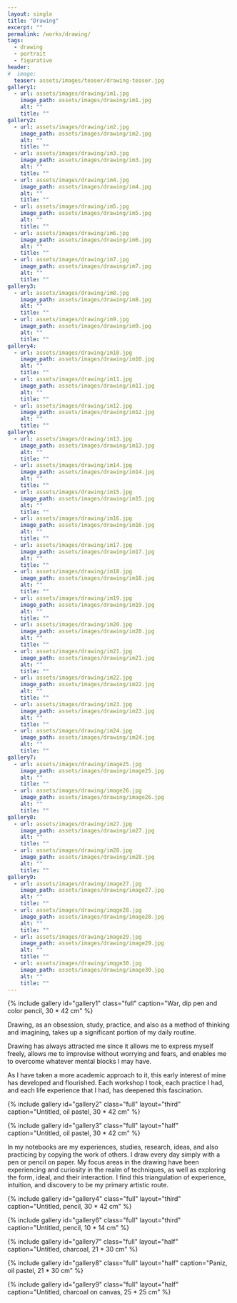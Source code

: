 ```yaml
---
layout: single
title: "Drawing"
excerpt: ""
permalink: /works/drawing/
tags:
  - drawing
  - portrait
  - figurative
header:
#  image: 
  teaser: assets/images/teaser/drawing-teaser.jpg
gallery1:
  - url: assets/images/drawing/im1.jpg
    image_path: assets/images/drawing/im1.jpg
    alt: ""
    title: ""
gallery2:
  - url: assets/images/drawing/im2.jpg
    image_path: assets/images/drawing/im2.jpg
    alt: ""
    title: ""
  - url: assets/images/drawing/im3.jpg
    image_path: assets/images/drawing/im3.jpg
    alt: ""
    title: ""
  - url: assets/images/drawing/im4.jpg
    image_path: assets/images/drawing/im4.jpg
    alt: ""
    title: ""
  - url: assets/images/drawing/im5.jpg
    image_path: assets/images/drawing/im5.jpg
    alt: ""
    title: ""
  - url: assets/images/drawing/im6.jpg
    image_path: assets/images/drawing/im6.jpg
    alt: ""
    title: ""
  - url: assets/images/drawing/im7.jpg
    image_path: assets/images/drawing/im7.jpg
    alt: ""
    title: ""	
gallery3:
  - url: assets/images/drawing/im8.jpg
    image_path: assets/images/drawing/im8.jpg
    alt: ""
    title: ""
  - url: assets/images/drawing/im9.jpg
    image_path: assets/images/drawing/im9.jpg
    alt: ""
    title: ""
gallery4:
  - url: assets/images/drawing/im10.jpg
    image_path: assets/images/drawing/im10.jpg
    alt: ""
    title: ""
  - url: assets/images/drawing/im11.jpg
    image_path: assets/images/drawing/im11.jpg
    alt: ""
    title: ""
  - url: assets/images/drawing/im12.jpg
    image_path: assets/images/drawing/im12.jpg
    alt: ""
    title: ""
gallery6:
  - url: assets/images/drawing/im13.jpg
    image_path: assets/images/drawing/im13.jpg
    alt: ""
    title: ""
  - url: assets/images/drawing/im14.jpg
    image_path: assets/images/drawing/im14.jpg
    alt: ""
    title: ""
  - url: assets/images/drawing/im15.jpg
    image_path: assets/images/drawing/im15.jpg
    alt: ""
    title: ""
  - url: assets/images/drawing/im16.jpg
    image_path: assets/images/drawing/im16.jpg
    alt: ""
    title: ""
  - url: assets/images/drawing/im17.jpg
    image_path: assets/images/drawing/im17.jpg
    alt: ""
    title: ""
  - url: assets/images/drawing/im18.jpg
    image_path: assets/images/drawing/im18.jpg
    alt: ""
    title: ""
  - url: assets/images/drawing/im19.jpg
    image_path: assets/images/drawing/im19.jpg
    alt: ""
    title: ""
  - url: assets/images/drawing/im20.jpg
    image_path: assets/images/drawing/im20.jpg
    alt: ""
    title: ""
  - url: assets/images/drawing/im21.jpg
    image_path: assets/images/drawing/im21.jpg
    alt: ""
    title: ""
  - url: assets/images/drawing/im22.jpg
    image_path: assets/images/drawing/im22.jpg
    alt: ""
    title: ""
  - url: assets/images/drawing/im23.jpg
    image_path: assets/images/drawing/im23.jpg
    alt: ""
    title: ""
  - url: assets/images/drawing/im24.jpg
    image_path: assets/images/drawing/im24.jpg
    alt: ""
    title: ""
gallery7:
  - url: assets/images/drawing/image25.jpg
    image_path: assets/images/drawing/image25.jpg
    alt: ""
    title: ""
  - url: assets/images/drawing/image26.jpg
    image_path: assets/images/drawing/image26.jpg
    alt: ""
    title: ""
gallery8:
  - url: assets/images/drawing/im27.jpg
    image_path: assets/images/drawing/im27.jpg
    alt: ""
    title: ""
  - url: assets/images/drawing/im28.jpg
    image_path: assets/images/drawing/im28.jpg
    alt: ""
    title: ""
gallery9:
  - url: assets/images/drawing/image27.jpg
    image_path: assets/images/drawing/image27.jpg
    alt: ""
    title: ""
  - url: assets/images/drawing/imqge28.jpg
    image_path: assets/images/drawing/image28.jpg
    alt: ""
    title: ""
  - url: assets/images/drawing/image29.jpg
    image_path: assets/images/drawing/image29.jpg
    alt: ""
    title: ""
  - url: assets/images/drawing/imqge30.jpg
    image_path: assets/images/drawing/image30.jpg
    alt: ""
    title: ""
---
```


{% include gallery id="gallery1" class="full" caption="War, dip pen and color pencil, 30 * 42 cm" %}


Drawing, as an obsession, study, practice, and also as a method of thinking and imagining, takes up a significant portion of my daily routine.

Drawing has always attracted me since it allows me to express myself freely, allows me to improvise without worrying and fears, and enables me to overcome whatever mental blocks I may have. 

As I have taken a more academic approach to it, this early interest of mine has developed and flourished. Each workshop I took, each practice I had, and each life experience that I had, has deepened this fascination.

{% include gallery id="gallery2" class="full" layout="third" caption="Untitled, oil pastel, 30 * 42 cm" %}

{% include gallery id="gallery3" class="full" layout="half" caption="Untitled, oil pastel, 30 * 42 cm" %}

In my notebooks are my experiences, studies, research, ideas, and also practicing by copying the work of others. I draw every day simply with a pen or pencil on paper. My focus areas in the drawing have been experiencing and curiosity in the realm of techniques, as well as exploring the form, ideal, and their interaction. I find this triangulation of experience, intuition, and discovery to be my primary artistic route.

{% include gallery id="gallery4" class="full" layout="third" caption="Untitled, pencil, 30 * 42 cm" %}

{% include gallery id="gallery6" class="full" layout="third" caption="Untitled, pencil, 10 * 14 cm" %}

{% include gallery id="gallery7" class="full" layout="half" caption="Untitled, charcoal, 21 * 30 cm" %}

{% include gallery id="gallery8" class="full" layout="half" caption="Paniz, oil pastel, 21 * 30 cm" %}

{% include gallery id="gallery9" class="full" layout="half" caption="Untitled, charcoal on canvas, 25 * 25 cm" %}